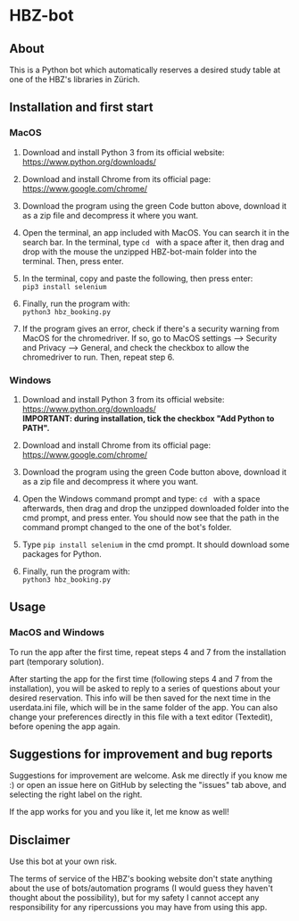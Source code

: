 # HBZ-bot
## About
This is a Python bot which automatically reserves a desired study table at one of the HBZ's libraries in Zürich.

## Installation and first start
### MacOS
1. Download and install Python 3 from its official website:  
https://www.python.org/downloads/

2. Download and install Chrome from its official page:  
https://www.google.com/chrome/

3. Download the program using the green Code button above, download it as a zip file and decompress it where you want.

4. Open the terminal, an app included with MacOS. You can search it in the search bar. In the terminal, type `cd ` with a space after it, then drag and drop with the mouse the unzipped HBZ-bot-main folder into the terminal. Then, press enter. 

5. In the terminal, copy and paste the following, then press enter:  
`pip3 install selenium`

6. Finally, run the program with:  
`python3 hbz_booking.py`

7. If the program gives an error, check if there's a security warning from MacOS for the chromedriver. If so, go to MacOS settings --> Security and Privacy --> General, and check the checkbox to allow the chromedriver to run. Then, repeat step 6.

### Windows
1. Download and install Python 3 from its official website:  
https://www.python.org/downloads/  
**IMPORTANT: during installation, tick the checkbox "Add Python to PATH".**

2. Download and install Chrome from its official page:  
https://www.google.com/chrome/

3. Download the program using the green Code button above, download it as a zip file and decompress it where you want.

4. Open the Windows command prompt and type:
`cd ` with a space afterwards, then drag and drop the unzipped downloaded folder into the cmd prompt, and press enter. You should now see that the path in the command prompt changed to the one of the bot's folder.

5. Type `pip install selenium` in the cmd prompt. It should download some packages for Python.

6. Finally, run the program with:  
`python3 hbz_booking.py`

## Usage
### MacOS and Windows
To run the app after the first time, repeat steps 4 and 7 from the installation part (temporary solution).

After starting the app for the first time (following steps 4 and 7 from the installation), you will be asked to reply to a series of questions about your desired reservation. This info will be then saved for the next time in the userdata.ini file, which will be in the same folder of the app. You can also change your preferences directly in this file with a text editor (Textedit), before opening the app again.

## Suggestions for improvement and bug reports

Suggestions for improvement are welcome. Ask me directly if you know me :) or open an issue here on GitHub by selecting the "issues" tab above, and selecting the right label on the right.

If the app works for you and you like it, let me know as well!

## Disclaimer
Use this bot at your own risk.

The terms of service of the HBZ's booking website don't state anything about the use of bots/automation programs (I would guess they haven't thought about the possibility), but for my safety I cannot accept any responsibility for any ripercussions you may have from using this app.
